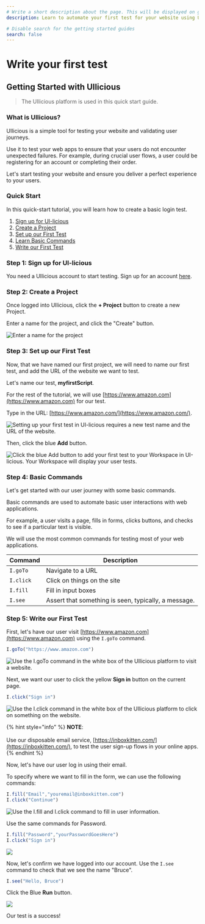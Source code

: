 ```yaml
---
# Write a short description about the page. This will be displayed on google search results.
description: Learn to automate your first test for your website using UIlicious with this quick guide.

# Disable search for the getting started guides
search: false
---
```


# Write your first test

## Getting Started with UIlicious

> The UIlicious platform is used in this quick start guide.

### What is UIlicious?

UIlicious is a simple tool for testing your website and validating user journeys.

Use it to test your web apps to ensure that your users do not encounter unexpected failures. For example, during crucial user flows, a user could be registering for an account or completing their order.

Let's start testing your website and ensure you deliver a perfect experience to your users.

### Quick Start

In this quick-start tutorial, you will learn how to create a basic login test.

1. [Sign up for UI-licious](./Writing-your-first-test.html#step-1-sign-up-for-ui-licious)
2. [Create a Project](./Writing-your-first-test.html#step-2-create-a-project)
3. [Set up our First Test](./Writing-your-first-test.html#step-3-set-up-our-first-test)
4. [Learn Basic Commands](./Writing-your-first-test.html#step-4-basic-commands)
5. [Write our First Test](./Writing-your-first-test.html#step-5-write-our-first-test)

### Step 1: Sign up for UI-licious

You need a UIlicious account to start testing. Sign up for an account [here](https://user.uilicious.com/signup).

### Step 2: Create a Project 

Once logged into UIlicious, click the **+ Project** button to create a new Project.

Enter a name for the project, and click the "Create" button.

![Enter a name for the project](https://res.cloudinary.com/di7y5b6ed/image/upload/v1649112961/ui-licious/amazon-getting-started-example/Signup-2\_eu0qia.png)

### Step 3: Set up our First Test

Now, that we have named our first project, we will need to name our first test, and add the URL of the website we want to test.

Let's name our test, **myfirstScript**.

For the rest of the tutorial, we will use [https://www.amazon.com](https://www.amazon.com) for our test.

Type in the URL: [https://www.amazon.com/](https://www.amazon.com/).

![Setting up your first test in UI-licious requires a new test name and the URL of the website.](https://res.cloudinary.com/di7y5b6ed/image/upload/v1649112961/ui-licious/amazon-getting-started-example/Signup-3\_fyzee8.png)

Then, click the blue **Add** button.

![Click the blue Add button to add your first test to your Workspace in UI-licious. Your Workspace will display your user tests.](https://res.cloudinary.com/di7y5b6ed/image/upload/v1649113557/ui-licious/amazon-getting-started-example/Signup-3a\_gj9obg.png)

### Step 4: Basic Commands

Let's get started with our user journey with some basic commands.

Basic commands are used to automate basic user interactions with web applications.

For example, a user visits a page, fills in forms, clicks buttons, and checks to see if a particular text is visible.

We will use the most common commands for testing most of your web applications.

| Command   | Description                                          |
| --------- | ---------------------------------------------------- |
| `I.goTo`  | Navigate to a URL                                    |
| `I.click` | Click on things on the site                          |
| `I.fill`  | Fill in input boxes                                  |
| `I.see`   | Assert that something is seen, typically, a message. |

### Step 5: Write our First Test 

First, let's have our user visit [https://www.amazon.com](https://www.amazon.com) using the `I.goTo` command.

```javascript
I.goTo("https://www.amazon.com")
```

![Use the I.goTo command in the white box of the UIlicious platform to visit a website.](https://res.cloudinary.com/di7y5b6ed/image/upload/v1649112961/ui-licious/amazon-getting-started-example/Signup-4\_g0xpan.png)

Next, we want our user to click the yellow **Sign in** button on the current page.

```javascript
I.click("Sign in")
```

![Use the I.click command in the white box of the UIlicious platform to click on something on the website.](https://res.cloudinary.com/di7y5b6ed/image/upload/v1649112962/ui-licious/amazon-getting-started-example/Signup-5\_gdphpx.png)

{% hint style="info" %}
**NOTE**:\
\
Use our disposable email service, [https://inboxkitten.com/](https://inboxkitten.com/), to test the user sign-up flows in your online apps.
{% endhint %}

Now, let's have our user log in using their email.

To specify where we want to fill in the form, we can use the following commands:

```javascript
I.fill("Email","youremail@inboxkitten.com")
I.click("Continue")
```

![Use the I.fill and I.click command to fill in user information.](https://res.cloudinary.com/di7y5b6ed/image/upload/v1649712954/ui-licious/amazon-getting-started-example/Signup6\_yr353z.png)

Use the same commands for Password.

```javascript
I.fill("Password","yourPasswordGoesHere")
I.click("Sign in")
```

![](https://res.cloudinary.com/di7y5b6ed/image/upload/v1649713638/ui-licious/amazon-getting-started-example/Signup-7\_qh5wxv\_copy\_oohvre.png)

Now, let's confirm we have logged into our account. Use the `I.see` command to check that we see the name "Bruce".

```javascript
I.see("Hello, Bruce")
```

Click the Blue **Run** button.

![](https://res.cloudinary.com/di7y5b6ed/image/upload/v1649713944/ui-licious/amazon-getting-started-example/Signup-8\_v3yrht\_copy\_tzi51e.png)

Our test is a success!
